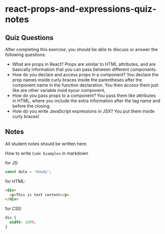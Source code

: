 # react-props-and-expressions-quiz-notes

## Quiz Questions

After completing this exercise, you should be able to discuss or answer the following questions:

- What are props in React?
  Props are similar to HTML attributes, and are basically information that you can pass between different components.
- How do you declare and access props in a component?
  You declare the prop names inside curly braces inside the parentheses after the component name in the function declaration. You then access them just like are other variable insid eyour component,
- How do you pass props to a component?
  You pass them like attributes in HTML, where you include the extra information after the tag name and before the closing.
- How do you write JavaScript expressions in JSX?
  You put them inside curly braces!

## Notes

All student notes should be written here.

How to write `Code Examples` in markdown

for JS:

```javascript
const data = 'Howdy';
```

for HTML:

```html
<div>
  <p>This is text content</p>
</div>
```

for CSS:

```css
div {
  width: 100%;
}
```
